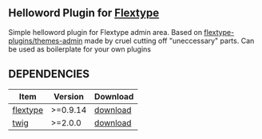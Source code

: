 Helloword Plugin for [Flextype](https://flextype.org/)
------
Simple helloword plugin for Flextype admin area. Based on [flextype-plugins/themes-admin](https://github.com/flextype-plugins/themes-admin) made by cruel cutting off "uneccessary" parts.
Can be used as boilerplate for your own plugins

## DEPENDENCIES
| Item | Version | Download |
|---|---|---|
| [flextype](https://github.com/flextype/flextype) | >=0.9.14 | [download](https://github.com/flextype/flextype/releases) |
| [twig](https://github.com/flextype-plugins/twig) | >=2.0.0 | [download](https://github.com/flextype-plugins/twig/releases) |
